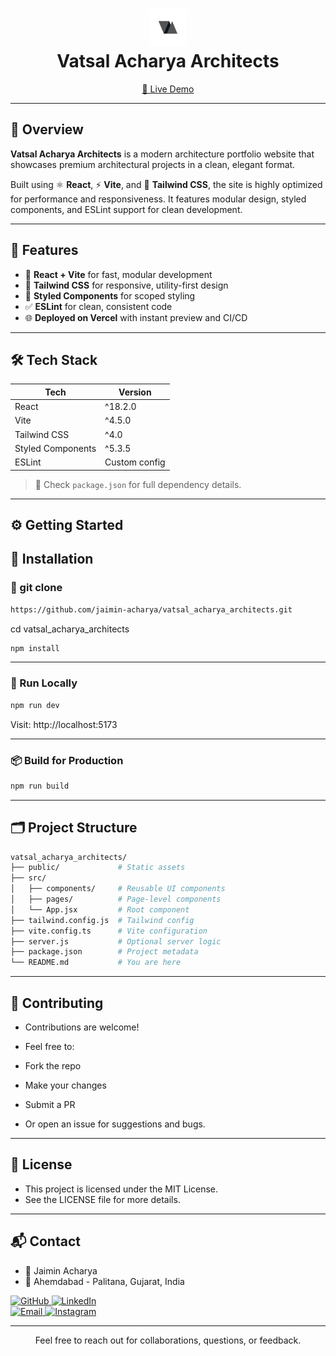 <h1 align="center">
  <img src="./public/logo.png" alt="Logo" width="60" height="60"><br/>
  <strong>Vatsal Acharya Architects</strong>
</h1>

<p align="center">
  <a href="https://vatsalacharyaarchitects.vercel.app/" target="_blank">
    🔗 Live Demo
  </a>
</p>

---

## 📘 Overview

**Vatsal Acharya Architects** is a modern architecture portfolio website that showcases premium architectural projects in a clean, elegant format.

Built using ⚛️ **React**, ⚡ **Vite**, and 💨 **Tailwind CSS**, the site is highly optimized for performance and responsiveness. It features modular design, styled components, and ESLint support for clean development.

---

## 🚀 Features

- 🔧 **React + Vite** for fast, modular development
- 🎨 **Tailwind CSS** for responsive, utility-first design
- 🧱 **Styled Components** for scoped styling
- ✅ **ESLint** for clean, consistent code
- 🌐 **Deployed on Vercel** with instant preview and CI/CD

---

## 🛠️ Tech Stack

| Tech              | Version       |
| ----------------- | ------------- |
| React             | ^18.2.0       |
| Vite              | ^4.5.0        |
| Tailwind CSS      | ^4.0          |
| Styled Components | ^5.3.5        |
| ESLint            | Custom config |

> 📄 Check `package.json` for full dependency details.

---

## ⚙️ Getting Started

## 🔧 Installation

### 🔗 git clone

```bash
https://github.com/jaimin-acharya/vatsal_acharya_architects.git
```

cd vatsal_acharya_architects

```bash
npm install
```

---

### 🧪 Run Locally

```bash
npm run dev
```

Visit: http://localhost:5173

---

### 📦 Build for Production

```bash
npm run build
```

---

## 🗂️ Project Structure

```bash
vatsal_acharya_architects/
├── public/             # Static assets
├── src/
│   ├── components/     # Reusable UI components
│   ├── pages/          # Page-level components
│   └── App.jsx         # Root component
├── tailwind.config.js  # Tailwind config
├── vite.config.ts      # Vite configuration
├── server.js           # Optional server logic
├── package.json        # Project metadata
└── README.md           # You are here
```

---

## 🤝 Contributing

- Contributions are welcome!

- Feel free to:

- Fork the repo

- Make your changes

- Submit a PR

- Or open an issue for suggestions and bugs.

---

## 📄 License

- This project is licensed under the MIT License.
- See the LICENSE file for more details.

---

## 📬 Contact

- 👤 Jaimin Acharya
- 📍 Ahemdabad - Palitana, Gujarat, India

<p align="left">

  <!-- GitHub -->
  <a href="https://github.com/jaimin-acharya" target="_blank">
    <img src="https://img.shields.io/badge/GitHub-000?style=for-the-badge&logo=github&logoColor=white" alt="GitHub" 
    width="150px" height="45px" />
  </a>


  <!-- LinkedIn -->
  <a href="https://www.linkedin.com/in/jaimin-acharya-40774b295/" target="_blank">
    <img src="https://img.shields.io/badge/LinkedIn-0077B5?style=for-the-badge&logo=linkedin&logoColor=white" alt="LinkedIn" width="150px" height="45px"/>
  </a>
  <br/>

  <!-- Gmail -->
  <a href="mailto:jaiminacharya9@gmail.com" target="_blank">
    <img src="https://img.shields.io/badge/Gmail-D14836?style=for-the-badge&logo=gmail&logoColor=white" alt="Email" width="150px" height="45px" />
  </a>


  <!-- Instagram -->
  <a href="https://www.instagram.com/vatsal_acharya_architects/" target="_blank">
    <img src="https://img.shields.io/badge/Instagram-E4405F?style=for-the-badge&logo=instagram&logoColor=white" alt="Instagram" width="150px" height="45px" />
  </a>

</p>

---

<p align="center">Feel free to reach out for collaborations, questions, or feedback.</p>
